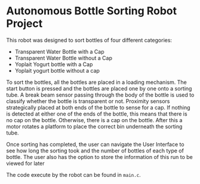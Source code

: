 # Autonomous Bottle Sorting Robot Project
This robot was designed to sort bottles of four different categories:
 * Transparent Water Bottle with a Cap
 * Transparent Water Bottle without a Cap
 * Yoplait Yogurt bottle with a Cap
 * Yoplait yogurt bottle without a cap

To sort the bottles, all the bottles are placed in a loading mechanism. The start button is pressed and the bottles are placed one by one onto a sorting tube. A break beam sensor passing through the body of the bottle is used to classify whether the bottle is transparent or not. Proximity sensors strategically placed at both ends of the bottle to sense for a cap. If nothing is detected at either one of the ends of the bottle, this means that there is no cap on the bottle. Otherwise, there is a cap on the bottle. After this a motor rotates a platform to place the correct bin underneath the sorting tube.

Once sorting has completed, the user can navigate the User Interface to see how long the sorting took and the number of bottles of each type of bottle. The user also has the option to store the information of this run to be viewed for later

The code execute by the robot can be found in `main.c`.
